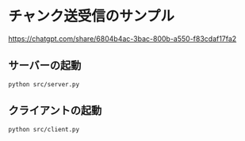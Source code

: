 # チャンク送受信のサンプル
https://chatgpt.com/share/6804b4ac-3bac-800b-a550-f83cdaf17fa2

## サーバーの起動
```
python src/server.py
```

## クライアントの起動
```
python src/client.py
```
